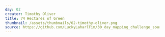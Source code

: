 ```yaml
---
day: 02
creator: Timothy Oliver
title: 74 Hectares of Green
thumbnail: /assets/thumbnails/02-timothy-oliver.png
source: https://github.com/LuckyLaharlTim/30_day_mapping_challenge_source/raw/main/30DayMappingWork/all_maps.Rmd  
---
```

